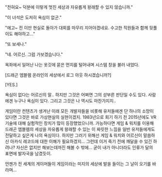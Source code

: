 "전혀요~ 덕분에 이렇게 멋진 세상과 자유롭게 왕래할 수 있지 않습니까." 

"이 녀석은 도저히 욕심이 없군." 

"에고~ 전 이만 현실로 돌아가 대회를 마무리 지어야겠네요. 수고한 직원들과 함께 뒷풀이도 해야하고..." 

"또 보세나." 

"네. 어르신. 그럼 가보겠습니다." 

옥좌에서 일어난 나는 옷깃에 묻은 먼지를 털어내며 시스템 창을 불러 내었다. 

[드래곤 엠블렘 온라인의 세상에서 로그 아웃 하시겠습니까?] 

[YES.] 

욕심이 없다는 어르신의 말.. 
하지만 그것은 어쩌면 그의 섣부른 판단일 수도 있다. 
사람에겐 누구나 욕심이 있다. 그리고 그것은 나 역시도 마찬가지지.. 

게임이란 컨텐츠가 생겨난 이래 모든 개발자들을 비롯해 유저들에겐 단 하나의 소망이 있다면 그것은 바로 가상현실의 실현이겠지. 
1983년으로 회기 하기 전 2015년에도 VR 기술에 대해 실험적인 장치가 많이 등장했었으니까. 
가능하다면 게임 & 워치를 이용해 드래곤 엠블렘의 세상을 자유롭게 왕래할 수 있는 이 짜릿한 느낌을 일반 유저들에게도 전달하고 싶은게 나의 욕심이다. 
하지만 그러기 위해선 게임 & 워치와 어르신이 말씀하신 아카식 레코드에 대한 이해가 필요하겠지... 
그런데 이거 죽기 전에 깨달을 수 있긴 하려나? 
자신은 없지만 해보는데까진 해볼 수 밖에... 
굳이 내가 아니더라도 인류가 달의 표면에 발자국을 남겼듯이. 

언젠가 전 세계의 게이머들이 게임이라는 미지의 세상에 발을 들이는 그 날이 오기를 바라며...